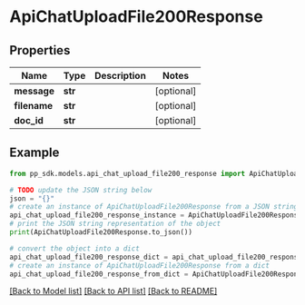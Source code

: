 # ApiChatUploadFile200Response


## Properties

Name | Type | Description | Notes
------------ | ------------- | ------------- | -------------
**message** | **str** |  | [optional] 
**filename** | **str** |  | [optional] 
**doc_id** | **str** |  | [optional] 

## Example

```python
from pp_sdk.models.api_chat_upload_file200_response import ApiChatUploadFile200Response

# TODO update the JSON string below
json = "{}"
# create an instance of ApiChatUploadFile200Response from a JSON string
api_chat_upload_file200_response_instance = ApiChatUploadFile200Response.from_json(json)
# print the JSON string representation of the object
print(ApiChatUploadFile200Response.to_json())

# convert the object into a dict
api_chat_upload_file200_response_dict = api_chat_upload_file200_response_instance.to_dict()
# create an instance of ApiChatUploadFile200Response from a dict
api_chat_upload_file200_response_from_dict = ApiChatUploadFile200Response.from_dict(api_chat_upload_file200_response_dict)
```
[[Back to Model list]](../README.md#documentation-for-models) [[Back to API list]](../README.md#documentation-for-api-endpoints) [[Back to README]](../README.md)


